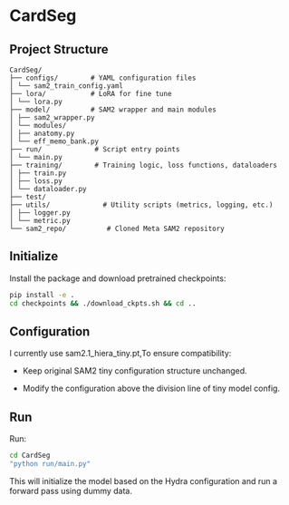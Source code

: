 # CardSeg

## Project Structure


```
CardSeg/
├── configs/        # YAML configuration files
│ └── sam2_train_config.yaml
├── lora/           # LoRA for fine tune
│ └── lora.py
├── model/          # SAM2 wrapper and main modules
│ ├── sam2_wrapper.py
│ └── modules/
│ ├── anatomy.py
│ └── eff_memo_bank.py
├── run/             # Script entry points
│ └── main.py
├── training/        # Training logic, loss functions, dataloaders
│ ├── train.py
│ ├── loss.py
│ └── dataloader.py
├── test/ 
├── utils/             # Utility scripts (metrics, logging, etc.)
│ ├── logger.py
│ └── metric.py
└── sam2_repo/          # Cloned Meta SAM2 repository
```

## Initialize

Install the package and download pretrained checkpoints:

```bash
pip install -e .
cd checkpoints && ./download_ckpts.sh && cd ..
```

## Configuration

I currently use sam2.1_hiera_tiny.pt,To ensure compatibility:

- Keep original SAM2 tiny configuration structure unchanged.

- Modify the configuration above the division line of tiny model config.


## Run

Run:
```bash
cd CardSeg
"python run/main.py" 
```

This will initialize the model based on the Hydra configuration and run a forward pass using dummy data.





